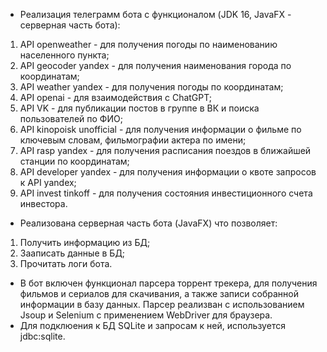 - Реализация телеграмм бота с функционалом (JDK 16, JavaFX - серверная часть бота):
1. API openweather - для получения погоды по наименованию населенного пункта;
2. API geocoder yandex - для получения наименования города по координатам;
3. API weather yandex -  для получения погоды по координатам;
4. API openai - для взаимодействия с ChatGPT;
5. API VK - для публикации постов в группе в ВК и поиска пользователей по ФИО;
6. API kinopoisk unofficial - для получения информации о фильме по ключевым словам, фильмографии актера по имени;
7. API rasp yandex - для получения расписания поездов в ближайшей станции по координатам;
8. API developer yandex - для получения информации о квоте запросов к API yandex;
9. API invest tinkoff - для получения состояния инвестиционного счета инвестора.
- Реализована серверная часть бота (JavaFX) что позволяет: 
1. Получить информацию из БД;
2. Зааписать данные в БД;
3. Прочитать логи бота.
- В бот включен функционал парсера торрент трекера, для получения фильмов и сериалов для скачивания, а также записи собранной информации в базу данных.
Парсер реализван с использованием Jsoup и Selenium с применением WebDriver для браузера.
- Для подклюения к БД SQLite и запросам к ней, используется jdbc:sqlite.

